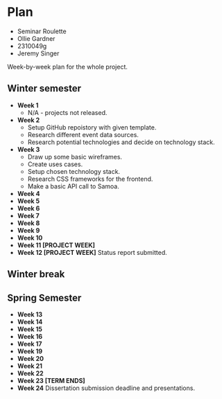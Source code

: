 # Plan

- Seminar Roulette
- Ollie Gardner
- 2310049g
- Jeremy Singer

Week-by-week plan for the whole project.

## Winter semester

- **Week 1**
  - N/A - projects not released.
- **Week 2**
  - Setup GitHub repoistory with given template.
  - Research different event data sources.
  - Research potential technologies and decide on technology stack.
- **Week 3**
  - Draw up some basic wireframes.
  - Create uses cases.
  - Setup chosen technology stack.
  - Research CSS frameworks for the frontend.
  - Make a basic API call to Samoa.
- **Week 4**
- **Week 5**
- **Week 6**
- **Week 7**
- **Week 8**
- **Week 9**
- **Week 10**
- **Week 11 [PROJECT WEEK]**
- **Week 12 [PROJECT WEEK]** Status report submitted.

## Winter break

## Spring Semester

- **Week 13**
- **Week 14**
- **Week 15**
- **Week 16**
- **Week 17**
- **Week 19**
- **Week 20**
- **Week 21**
- **Week 22**
- **Week 23 [TERM ENDS]**
- **Week 24** Dissertation submission deadline and presentations.
